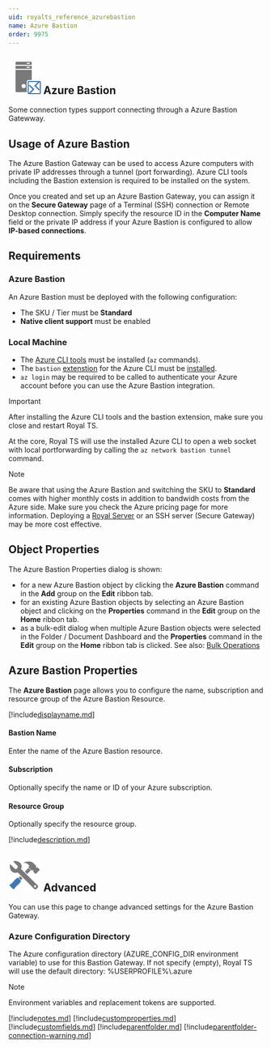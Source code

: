 ```yaml
---
uid: royalts_reference_azurebastion
name: Azure Bastion
order: 9975
---
```


## ![](/r2023/images/RoyalTS/Application/SVG_PageAzureBastionGateway_32.svg#img_header) Azure Bastion

Some connection types support connecting through a Azure Bastion Gatewway.

## Usage of Azure Bastion

The Azure Bastion Gateway can be used to access Azure computers with private IP addresses through a tunnel (port forwarding). Azure CLI tools including the Bastion extension is required to be installed on the system.

Once you created and set up an Azure Bastion Gateway, you can assign it on the **Secure Gateway** page of a Terminal (SSH) connection or Remote Desktop connection. Simply specify the resource ID in the **Computer Name** field or the private IP address if your Azure Bastion is configured to allow **IP-based connections**. 

## Requirements

### Azure Bastion
An Azure Bastion must be deployed with the following configuration:
- The SKU / Tier must be **Standard**
- **Native client support** must be enabled

### Local Machine
- The [Azure CLI tools](https://learn.microsoft.com/en-us/cli/azure/install-azure-cli) must be installed (`az` commands).
- The `bastion` [extenstion](https://learn.microsoft.com/en-us/cli/azure/azure-cli-extensions-list) for the Azure CLI must be [installed](https://learn.microsoft.com/en-us/cli/azure/azure-cli-extensions-overview#how-to-install-extensions).
- `az login` may be required to be called to authenticate your Azure account before you can use the Azure Bastion integration.

> [!Important]
> After installing the Azure CLI tools and the bastion extension, make sure you close and restart Royal TS.

At the core, Royal TS will use the installed Azure CLI to open a web socket with local portforwarding by calling the `az network bastion tunnel` command.

> [!Note]
> Be aware that using the Azure Bastion and switching the SKU to **Standard** comes with higher monthly costs in addition to bandwidh costs from the Azure side. Make sure you check the Azure pricing page for more information. Deploying a [Royal Server](xref:royalts_intro_royalserver) or an SSH server (Secure Gateway) may be more cost effective.

## Object Properties

The Azure Bastion Properties dialog is shown:

- for a new Azure Bastion object by clicking the **Azure Bastion** command in the **Add** group on the **Edit** ribbon tab.
- for an existing Azure Bastion objects by selecting an Azure Bastion object and clicking on the **Properties** command in the **Edit** group on the **Home** ribbon tab.
- as a bulk-edit dialog when multiple Azure Bastion objects were selected in the Folder / Document Dashboard and the **Properties** command in the **Edit** group on the **Home** ribbon tab is clicked. See also: [Bulk Operations](xref:royalts_tutorials_bulk)

## Azure Bastion Properties

The **Azure Bastion** page allows you to configure the name, subscription and resource group of the Azure Bastion Resource.

[!include[displayname.md](~/royalts/_shared/displayname.md)]

#### Bastion Name

Enter the name of the Azure Bastion resource.

#### Subscription

Optionally specify the name or ID of your Azure subscription.

#### Resource Group

Optionally specify the resource group.


[!include[description.md](~/royalts/_shared/description.md)]

## ![](/r2023/images/RoyalTS/Application/SVG_PageAdvanced_32.svg#img_header) Advanced

You can use this page to change advanced settings for the Azure Bastion Gateway.

### Azure Configuration Directory

The Azure configuration directory (AZURE_CONFIG_DIR environment variable) to use for this Bastion Gateway. If not specify (empty), Royal TS will use the default directory: %USERPROFILE%\\.azure

> [!Note]
> Environment variables and replacement tokens are supported.

[!include[notes.md](~/royalts/_shared/notes.md)]
[!include[customproperties.md](~/royalts/_shared/customproperties.md)]
[!include[customfields.md](~/royalts/_shared/customfields.md)]
[!include[parentfolder.md](~/royalts/_shared/parentfolder.md)]
[!include[parentfolder-connection-warning.md](~/royalts/_shared/parentfolder-connection-warning.md)]
